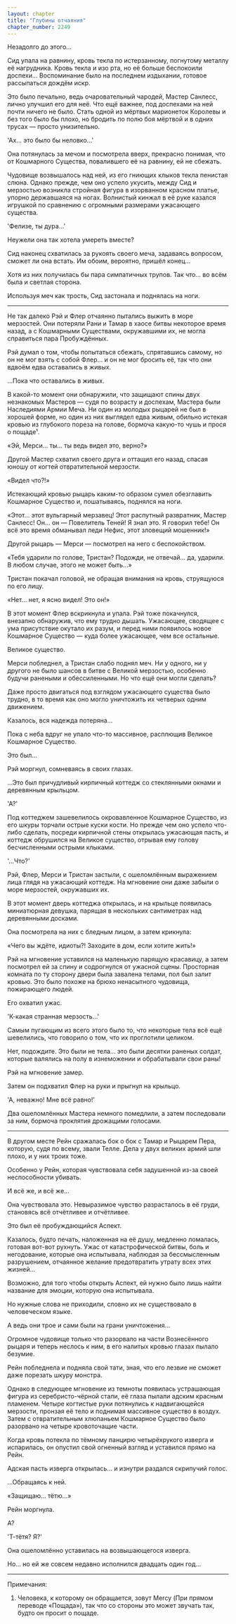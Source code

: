 ```yaml
---
layout: chapter
title: "Глубины отчаяния"
chapter_number: 2249
---
```




Незадолго до этого...

Сид упала на равнину, кровь текла по истерзанному, погнутому металлу её нагрудника. Кровь текла и изо рта, но её больше беспокоили доспехи... Воспоминание было на последнем издыхании, готовое рассыпаться дождём искр.

Это было печально, ведь очаровательный чародей, Мастер Санлесс, лично улучшил его для неё. Что ещё важнее, под доспехами на ней почти ничего не было. Стать одной из мёртвых марионеток Королевы и без того было бы плохо, но бродить по полю боя мёртвой и в одних трусах — просто унизительно.

'Ах... это было бы неловко...'

Она потянулась за мечом и посмотрела вверх, прекрасно понимая, что от Кошмарного Существа, повалившего её на равнину, ей не сбежать.

Чудовище возвышалось над ней, из его гниющих клыков текла пенистая слюна. Однако прежде, чем оно успело укусить, между Сид и мерзостью возникла стройная фигура в изорванном красном платье, упорно державшаяся на ногах. Волнистый кинжал в её руке казался игрушкой по сравнению с огромными размерами ужасающего существа.

'Фелизе, ты дура...'

Неужели она так хотела умереть вместе?

Сид наконец схватилась за рукоять своего меча, задаваясь вопросом, сможет ли она встать. Им обоим, вероятно, пришёл конец...

Хотя из них получилась бы пара симпатичных трупов. Так что... во всём была и светлая сторона.

Используя меч как трость, Сид застонала и поднялась на ноги.

***

Не так далеко Рэй и Флер отчаянно пытались выжить в море мерзостей. Они потеряли Рани и Тамар в хаосе битвы некоторое время назад, а с Кошмарными Существами, окружавшими их, не могла справиться пара Пробуждённых.

Рэй думал о том, чтобы попытаться сбежать, спрятавшись самому, но он не мог взять с собой Флер... и он не мог бросить её, так что они вдвоём едва оставались в живых.

...Пока что оставались в живых.

В какой-то момент они обнаружили, что защищают спины двух незнакомых Мастеров — судя по возрасту и доспехам, Мастера были Наследиями Армии Меча. Ни один из молодых рыцарей не был в хорошей форме, но один из них выглядел едва живым, обильно истекая кровью из глубокого пореза на голове, бормоча какую-то чушь и прося о пощаде¹.

«Эй, Мерси... ты... ты ведь видел это, верно?»

Другой Мастер схватил своего друга и оттащил его назад, спасая юношу от когтей отвратительной мерзости.

«Видел что?!»

Истекающий кровью рыцарь каким-то образом сумел обезглавить Кошмарное Существо и, пошатываясь, поднялся на ноги.

«Этот... этот вульгарный мерзавец! Этот распутный развратник, Мастер Санлесс! Он... он — Повелитель Теней! Я знал это. Я говорил тебе! Он всё это время обманывал леди Нефис, этот зловещий мошенник!»

Другой рыцарь — Мерси — посмотрел на него с беспокойством.

«Тебя ударили по голове, Тристан? Подожди, не отвечай... да, ударили. В любом случае, этого не может быть...»

Тристан покачал головой, не обращая внимания на кровь, струящуюся по его лицу.

«Нет... нет, я ясно видел! Это он!»

В этот момент Флер вскрикнула и упала. Рэй тоже покачнулся, внезапно обнаружив, что ему трудно дышать. Ужасающее, сводящее с ума присутствие окутало их разум, и перед ними появилось новое Кошмарное Существо — куда более ужасающее, чем все остальные.

Великое существо.

Мерси побледнел, а Тристан слабо поднял меч. Ни у одного, ни у другого не было шансов в битве с Великой мерзостью, особенно будучи ранеными и обессиленными. Но что ещё они могли сделать?

Даже просто двигаться под взглядом ужасающего существа было трудно, в то время как оно могло уничтожить их четверых одним движением.

Казалось, вся надежда потеряна...

Пока с неба вдруг не упало что-то массивное, расплющив Великое Кошмарное Существо.

Это был...

Рэй моргнул, сомневаясь в своих глазах.

...Это был причудливый кирпичный коттедж со стеклянными окнами и деревянным крыльцом.

'А?'

Под коттеджем зашевелилось окровавленное Кошмарное Существо, из его шкуры торчали острые куски кости. Но прежде чем оно успело что-либо сделать, посреди кирпичной стены открылась ужасающая пасть, и коттедж обрушился на Великое существо, отрывая ему голову бесчисленными острыми клыками.

'...Что?'

Рэй, Флер, Мерси и Тристан застыли, с ошеломлённым выражением лица глядя на ужасающий коттедж. На мгновение они даже забыли о море мерзостей, окружавших их.

В этот момент дверь коттеджа открылась, и на крыльце появилась миниатюрная девушка, парящая в нескольких сантиметрах над деревянными досками.

Она посмотрела на них с бледным лицом, а затем крикнула:

«Чего вы ждёте, идиоты?! Заходите в дом, если хотите жить!»

Рэй на мгновение уставился на маленькую парящую красавицу, а затем посмотрел ей за спину и содрогнулся от ужасной сцены. Просторная комната по ту сторону двери была завалена телами, пол был залит кровью. Это было похоже на брюхо ненасытного чудовища, пожирающего людей.

Его охватил ужас.

'К-какая странная мерзость...'

Самым пугающим из всего этого было то, что некоторые тела всё ещё шевелились, что говорило о том, что их проглотили целиком.

Нет, подождите. Это были не тела... это были десятки раненых солдат, которые валялись на полу в изнеможении и обрабатывали свои раны!

Рэй на мгновение замер.

Затем он подхватил Флер на руки и прыгнул на крыльцо.

'А, неважно! Мне всё равно!'

Два ошеломлённых Мастера немного помедлили, а затем последовали за ним, бормоча проклятия дрожащими голосами.

***

В другом месте Рейн сражалась бок о бок с Тамар и Рыцарем Пера, которую, судя по всему, звали Телле. Дела у двух великих армий шли плохо, и у них троих тоже.

Особенно у Рейн, которая чувствовала себя задушенной из-за своей неспособности убивать.

И всё же, и всё же...

Она чувствовала это. Невыразимое чувство разрасталось в её груди, становясь всё отчётливее и отчётливее.

Это был её пробуждающийся Аспект.

Казалось, будто печать, наложенная на её душу, медленно ломалась, готовая вот-вот рухнуть. Ужас от катастрофической битвы, боль и негодование, которые она испытывала, наблюдая за бессмысленным разрушением, отчаянное желание предотвратить утрату всех этих жизней...

Возможно, для того чтобы открыть Аспект, ей нужно было лишь найти название для эмоции, которую она испытывала.

Но нужные слова не приходили, словно их не существовало в человеческом языке.

А ведь они трое и сами были на грани уничтожения...

Огромное чудовище только что разорвало на части Вознесённого рыцаря и теперь неслось к ним, в его налитых кровью глазах пылало безумие.

Рейн побледнела и подняла свой тати, зная, что его лезвие не сможет даже порезать шкуру монстра.

Однако в следующее мгновение из темноты появилась устрашающая фигура из серебристо-чёрной стали, её глаза пылали адским красным пламенем. Четыре когтистые руки потянулись к надвигающейся мерзости, пронзая её тело и поднимая массивное существо в воздух. Затем с отвратительным хлюпаньем Кошмарное Существо было разорвано на четыре кровоточащие части.

Когда кровь потекла по тёмному панцирю четырёхрукого изверга и испарилась, он опустил свой огненный взгляд и уставился прямо на Рейн.

Адская пасть изверга открылась... и изнутри раздался скрипучий голос.

...Обращаясь к ней.

«Защищаю... тётю...»

Рейн моргнула.

А?

'Т-тётя? Я?'

Она ошеломлённо уставилась на возвышающегося изверга.

Но... но ей же совсем недавно исполнился двадцать один год...

***

Примечания:

1. Человека, к которому он обращается, зовут Mercy (При прямом переводе «Пощада»), так что со стороны это может звучать так, будто он просит о пощаде.

